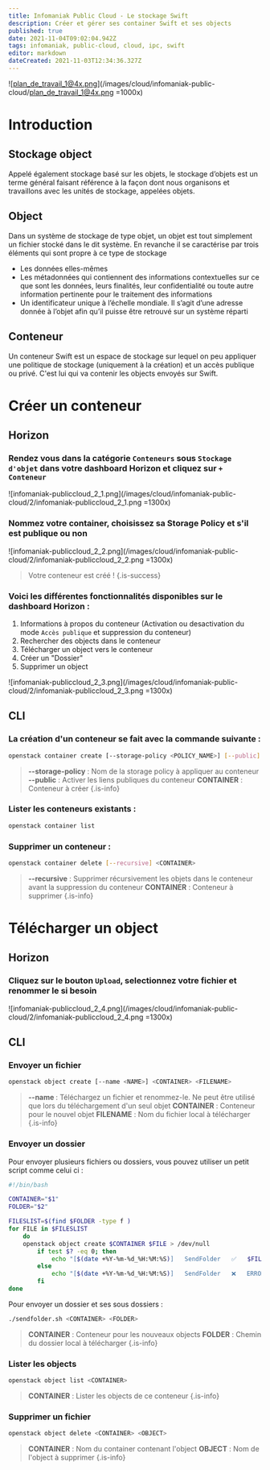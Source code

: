 ```yaml
---
title: Infomaniak Public Cloud - Le stockage Swift
description: Créer et gérer ses container Swift et ses objects
published: true
date: 2021-11-04T09:02:04.942Z
tags: infomaniak, public-cloud, cloud, ipc, swift
editor: markdown
dateCreated: 2021-11-03T12:34:36.327Z
---
```


![plan_de_travail_1@4x.png](/images/cloud/infomaniak-public-cloud/plan_de_travail_1@4x.png =1000x)
# Introduction
## Stockage object
Appelé également stockage basé sur les objets, le stockage d’objets est un terme général faisant référence à la façon dont nous organisons et travaillons avec les unités de stockage, appelées objets.

## Object
Dans un système de stockage de type objet, un objet est tout simplement un fichier stocké dans le dit système. En revanche il se caractérise par trois éléments qui sont propre à ce type de stockage
- Les données elles-mêmes 
- Les métadonnées qui contiennent des informations contextuelles sur ce que sont les données, leurs finalités, leur confidentialité ou toute autre information pertinente pour le traitement des informations
- Un identificateur unique à l’échelle mondiale. Il s’agit d’une adresse donnée à l’objet afin qu’il puisse être retrouvé sur un système réparti

## Conteneur
Un conteneur Swift est un espace de stockage sur lequel on peu appliquer une politique de stockage (uniquement à la création) et un accès publique ou privé. C'est lui qui va contenir les objects envoyés sur Swift.

# Créer un conteneur
## Horizon
### Rendez vous dans la catégorie `Conteneurs` sous `Stockage d'objet` dans votre dashboard Horizon et cliquez sur `+ Conteneur`
![infomaniak-publiccloud_2_1.png](/images/cloud/infomaniak-public-cloud/2/infomaniak-publiccloud_2_1.png =1300x)

### Nommez votre container, choisissez sa Storage Policy et s'il est publique ou non
![infomaniak-publiccloud_2_2.png](/images/cloud/infomaniak-public-cloud/2/infomaniak-publiccloud_2_2.png =1300x)

> Votre conteneur est créé !
{.is-success}

### Voici les différentes fonctionnalités disponibles sur le dashboard Horizon :
1. Informations à propos du conteneur (Activation ou desactivation du mode `Accès publique` et suppression du conteneur)
2. Rechercher des objects dans le conteneur
3. Télécharger un object vers le conteneur
4. Créer un "Dossier"
5. Supprimer un object

![infomaniak-publiccloud_2_3.png](/images/cloud/infomaniak-public-cloud/2/infomaniak-publiccloud_2_3.png =1300x)

## CLI
### La création d'un conteneur se fait avec la commande suivante :
```bash
openstack container create [--storage-policy <POLICY_NAME>] [--public] <CONTAINER>
```
> **--storage-policy** : Nom de la storage policy à appliquer au conteneur
> **--public** : Activer les liens publiques du conteneur
> **CONTAINER** : Conteneur à créer
{.is-info}

### Lister les conteneurs existants :
```bash
openstack container list
```
### Supprimer un conteneur :
```bash
openstack container delete [--recursive] <CONTAINER>
```
> **--recursive** : Supprimer récursivement les objets dans le conteneur avant la suppression du conteneur
> **CONTAINER** : Conteneur à supprimer
{.is-info}

# Télécharger un object
## Horizon
### Cliquez sur le bouton `Upload`, selectionnez votre fichier et renommer le si besoin
![infomaniak-publiccloud_2_4.png](/images/cloud/infomaniak-public-cloud/2/infomaniak-publiccloud_2_4.png =1300x)

## CLI
### Envoyer un fichier
```bash
openstack object create [--name <NAME>] <CONTAINER> <FILENAME>
```
> **--name <name>** : Téléchargez un fichier et renommez-le. Ne peut être utilisé que lors du téléchargement d'un seul objet
> **CONTAINER** : Conteneur pour le nouvel objet
> **FILENAME** : Nom du fichier local à télécharger
{.is-info}


### Envoyer un dossier
Pour envoyer plusieurs fichiers ou dossiers, vous pouvez utiliser un petit script comme celui ci :
```bash
#!/bin/bash

CONTAINER="$1"
FOLDER="$2"

FILESLIST=$(find $FOLDER -type f )
for FILE in $FILESLIST 
    do
    openstack object create $CONTAINER $FILE > /dev/null
        if test $? -eq 0; then
            echo "[$(date +%Y-%m-%d_%H:%M:%S)]   SendFolder   ✅   $FILE has been successfully sent to $CONTAINER."
        else
            echo "[$(date +%Y-%m-%d_%H:%M:%S)]   SendFolder   ❌   ERROR : A problem was encountered during the upload of $FILE"
        fi
done
```
Pour envoyer un dossier et ses sous dossiers :
```bash
./sendfolder.sh <CONTAINER> <FOLDER>
```
> **CONTAINER** : Conteneur pour les nouveaux objects
> **FOLDER** : Chemin du dossier local à télécharger
{.is-info}
  
### Lister les objects
```bash
openstack object list <CONTAINER>
```
> **CONTAINER** : Lister les objects de ce conteneur
{.is-info}
### Supprimer un fichier
```bash
openstack object delete <CONTAINER> <OBJECT>
```
> **CONTAINER** : Nom du container contenant l'object
> **OBJECT** : Nom de l'object à supprimer 
{.is-info}
  
